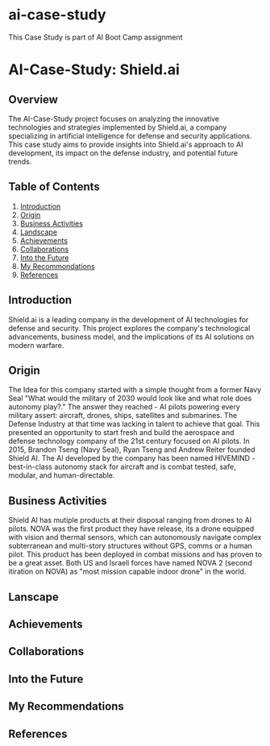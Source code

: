 # ai-case-study
This Case Study is part of AI Boot Camp assignment
# AI-Case-Study: Shield.ai

## Overview
The AI-Case-Study project focuses on analyzing the innovative technologies and strategies implemented by Shield.ai, a company specializing in artificial intelligence for defense and security applications. This case study aims to provide insights into Shield.ai's approach to AI development, its impact on the defense industry, and potential future trends.

## Table of Contents
1. [Introduction](#introduction)
2. [Origin](#Origin)
3. [Business Activities](#Business_Activities)
4. [Landscape](#Landscape)
5. [Achievements](#Achievements)
6. [Collaborations](#collaborations)
7. [Into the Future](#Into_the_Future)
8. [My Recommondations](#My_Recommondations)
9. [References](#References)

## Introduction
Shield.ai is a leading company in the development of AI technologies for defense and security. This project explores the company's technological advancements, business model, and the implications of its AI solutions on modern warfare.

## Origin
The Idea for this company started with a simple thought from a former Navy Seal "What would the military of 2030 would look like and what role does autonomy play?." The answer they reached - AI pilots powering every military assert: aircraft, drones, ships, satellites and submarines. The Defense Industry at that time was lacking in talent to achieve that goal. This presented an opportunity to start fresh and build the aerospace and defense technology company of the 21st century focused on AI pilots. In 2015, Brandon Tseng (Navy Seal), Ryan Tseng and Andrew Reiter founded Shield AI. The AI developed by the company has been named HIVEMIND - best-in-class autonomy stack for aircraft and is combat tested, safe, modular, and human-directable.  

## Business Activities
Shield AI has mutiple products at their disposal ranging from drones to AI pilots. NOVA was the first product they have release, its a drone equipped with vision and thermal sensors, which can autonomously navigate complex subterranean and multi-story structures without GPS, comms or a human pilot. This product has been deployed in combat missions and has proven to be a great asset. Both US and Israeli forces have named NOVA 2 (second itiration on NOVA) as "most mission capable indoor drone" in the world.

## Lanscape

## Achievements

## Collaborations

## Into the Future

## My Recommendations

## References

